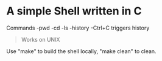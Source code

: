 # A simple Shell written in C

Commands
-pwd
-cd
-ls
-history
-Ctrl+C triggers history

>Works on UNIX

Use "make" to build the shell locally, "make clean" to clean. 